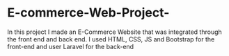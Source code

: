 # E-commerce-Web-Project-
In this project I made an E-Commerce Website that was integrated through the front end and back end. I used HTML, CSS, JS and Bootstrap for the front-end and user Laravel for the back-end
